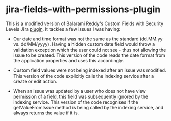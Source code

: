jira-fields-with-permissions-plugin
============

This is a modified version of Balarami Reddy's Custom Fields with Security Levels Jira [plugin](http://confluence.atlassian.com/display/CODEGEIST/JIRA+Customfields+with+field+level+security).  It tackles a few issues I was having:

 * Our date and time format was not the same as the standard (dd.MM.yy vs. dd/MM/yyyy).  Having a hidden custom date field would throw a validation exception which the user could not see - thus not allowing the issue to be created.  This version of the code reads the date format from the application properties and uses this accordingly.
	
 * Custom field values were not being indexed after an issue was modified.  This version of the code explicitly calls the indexing service after a create or edit action.
	
 * When an issue was updated by a user who does not have view permission of a field, this field was subsequently ignored by the indexing service.  This version of the code recognises if the getValueFromIssue method is being called by the indexing service, and always returns the value if it is.
	


